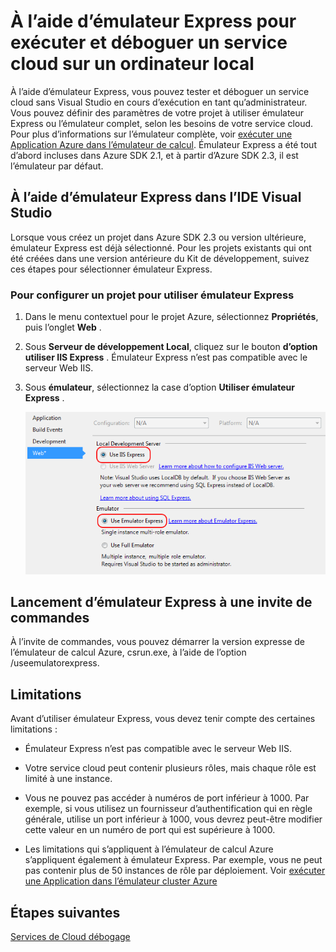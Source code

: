 <properties
   pageTitle="À l’aide d’émulateur Express pour exécuter et déboguer un service cloud sur un ordinateur local | Microsoft Azure"
   description="À l’aide d’émulateur Express pour exécuter et déboguer un service cloud sur un ordinateur local"
   services="visual-studio-online"
   documentationCenter="n/a"
   authors="TomArcher"
   manager="douge"
   editor="" />
<tags
   ms.service="visual-studio-online"
   ms.devlang="multiple"
   ms.topic="article"
   ms.tgt_pltfrm="multiple"
   ms.workload="na"
   ms.date="08/15/2016"
   ms.author="tarcher" />


# <a name="using-emulator-express-to-run-and-debug-a-cloud-service-on-a-local-machine"></a>À l’aide d’émulateur Express pour exécuter et déboguer un service cloud sur un ordinateur local

À l’aide d’émulateur Express, vous pouvez tester et déboguer un service cloud sans Visual Studio en cours d’exécution en tant qu’administrateur. Vous pouvez définir des paramètres de votre projet à utiliser émulateur Express ou l’émulateur complet, selon les besoins de votre service cloud. Pour plus d’informations sur l’émulateur complète, voir [exécuter une Application Azure dans l’émulateur de calcul](./storage/storage-use-emulator.md). Émulateur Express a été tout d’abord incluses dans Azure SDK 2.1, et à partir d’Azure SDK 2.3, il est l’émulateur par défaut.

## <a name="using-emulator-express-in-the-visual-studio-ide"></a>À l’aide d’émulateur Express dans l’IDE Visual Studio

Lorsque vous créez un projet dans Azure SDK 2.3 ou version ultérieure, émulateur Express est déjà sélectionné. Pour les projets existants qui ont été créées dans une version antérieure du Kit de développement, suivez ces étapes pour sélectionner émulateur Express.

### <a name="to-configure-a-project-to-use-emulator-express"></a>Pour configurer un projet pour utiliser émulateur Express

1. Dans le menu contextuel pour le projet Azure, sélectionnez **Propriétés**, puis l’onglet **Web** .

1. Sous **Serveur de développement Local**, cliquez sur le bouton **d’option utiliser IIS Express** . Émulateur Express n’est pas compatible avec le serveur Web IIS.

1. Sous **émulateur**, sélectionnez la case d’option **Utiliser émulateur Express** .

    ![Émulateur Express](./media/vs-azure-tools-emulator-express-debug-run/IC673363.gif)

## <a name="launching-emulator-express-at-a-command-prompt"></a>Lancement d’émulateur Express à une invite de commandes

À l’invite de commandes, vous pouvez démarrer la version expresse de l’émulateur de calcul Azure, csrun.exe, à l’aide de l’option /useemulatorexpress.

## <a name="limitations"></a>Limitations

Avant d’utiliser émulateur Express, vous devez tenir compte des certaines limitations :

- Émulateur Express n’est pas compatible avec le serveur Web IIS.

- Votre service cloud peut contenir plusieurs rôles, mais chaque rôle est limité à une instance.

- Vous ne pouvez pas accéder à numéros de port inférieur à 1000. Par exemple, si vous utilisez un fournisseur d’authentification qui en règle générale, utilise un port inférieur à 1000, vous devrez peut-être modifier cette valeur en un numéro de port qui est supérieure à 1000.

- Les limitations qui s’appliquent à l’émulateur de calcul Azure s’appliquent également à émulateur Express. Par exemple, vous ne peut pas contenir plus de 50 instances de rôle par déploiement. Voir [exécuter une Application dans l’émulateur cluster Azure](http://go.microsoft.com/fwlink/p/?LinkId=623050)

## <a name="next-steps"></a>Étapes suivantes

[Services de Cloud débogage](https://msdn.microsoft.com/library/azure/ee405479.aspx)

